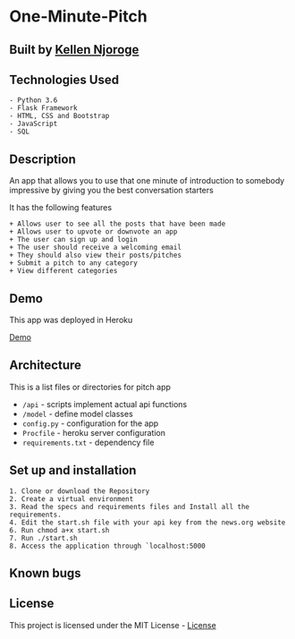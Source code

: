 # One-Minute-Pitch

## Built by [Kellen Njoroge](https://github.com/KellenNjoroge)

## Technologies Used

    - Python 3.6
    - Flask Framework
    - HTML, CSS and Bootstrap
    - JavaScript
    - SQL

## Description
An app that allows you to use that one minute of introduction to somebody impressive by giving you the best conversation starters

It has the following features

    + Allows user to see all the posts that have been made
    + Allows user to upvote or downvote an app
    + The user can sign up and login
    + The user should receive a welcoming email
    + They should also view their posts/pitches
    + Submit a pitch to any category
    + View different categories


## Demo
This app was deployed in Heroku

[Demo](https://oneminutepitch1.herokuapp.com/)

## Architecture
This is a list files or directories for pitch app

+ `/api` - scripts implement actual api functions
+ `/model` - define  model classes
+ `config.py` - configuration for the app
+ `Procfile` - heroku server configuration
+ `requirements.txt` - dependency file

## Set up and installation

    1. Clone or download the Repository
    2. Create a virtual environment
    3. Read the specs and requirements files and Install all the requirements.
    4. Edit the start.sh file with your api key from the news.org website
    6. Run chmod a+x start.sh
    7. Run ./start.sh
    8. Access the application through `localhost:5000

## Known bugs



## License

This project is licensed under the MIT License - [License](KELLEN)
